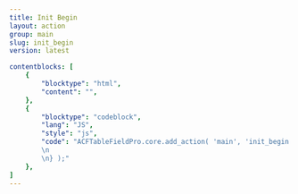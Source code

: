 ```yaml
---
title: Init Begin
layout: action
group: main
slug: init_begin
version: latest

contentblocks: [
	{
		"blocktype": "html",
		"content": "",
	},
	{
		"blocktype": "codeblock",
		"lang": "JS",
		"style": "js",
		"code": "ACFTableFieldPro.core.add_action( 'main', 'init_begin', function() {
		\n
		\n} );"
	},
]
---
```

